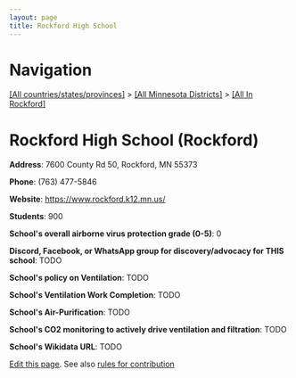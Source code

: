 ```yaml
---
layout: page
title: Rockford High School
---
```

# Navigation

[[All countries/states/provinces]](../../..) > [[All Minnesota Districts]](../..) > [[All In Rockford]](..)

# Rockford High School (Rockford)

**Address**: 7600 County Rd 50, Rockford, MN 55373

**Phone**: (763) 477-5846

**Website**: <https://www.rockford.k12.mn.us/>

**Students**: 900

**School's overall airborne virus protection grade (0-5)**: 0

**Discord, Facebook, or WhatsApp group for discovery/advocacy for THIS school**: TODO

**School's policy on Ventilation**: TODO

**School's Ventilation Work Completion**: TODO

**School's Air-Purification**: TODO

**School's CO2 monitoring to actively drive ventilation and filtration**: TODO

**School's Wikidata URL**: TODO


[Edit this page](https://github.com/ventilate-schools/MN/edit/main/./Rockford/Rockford_High_School.md). See also [rules for contribution](../../../contribution-rules/)